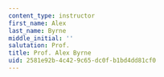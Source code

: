 ```yaml
---
content_type: instructor
first_name: Alex
last_name: Byrne
middle_initial: ''
salutation: Prof.
title: Prof. Alex Byrne
uid: 2581e92b-4c42-9c65-dc0f-b1bd4dd81cf0
---
```

